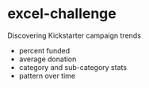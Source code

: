 # excel-challenge

Discovering Kickstarter campaign trends
* percent funded
* average donation
* category and sub-category stats
* pattern over time
